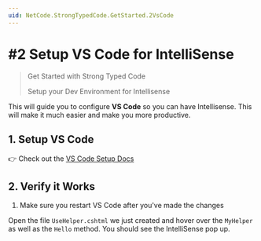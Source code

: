 ```yaml
---
uid: NetCode.StrongTypedCode.GetStarted.2VsCode
---
```


# #2 Setup VS Code for IntelliSense

> Get Started with Strong Typed Code
>
> Setup your Dev Environment for Intellisense

This will guide you to configure **VS Code** so you can have Intellisense.
This will make it much easier and make you more productive.

## 1. Setup VS Code

👉 Check out the [VS Code Setup Docs](xref:Guides.VsCode.Index)

## 2. Verify it Works

1. Make sure you restart VS Code after you've made the changes

Open the file `UseHelper.cshtml` we just created and hover over the `MyHelper` as well as the `Hello` method. You should see the IntelliSense pop up.
